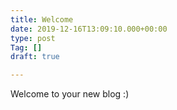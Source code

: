 ```yaml
---
title: Welcome
date: 2019-12-16T13:09:10.000+00:00
type: post
Tag: []
draft: true

---
```

Welcome to your new blog :)